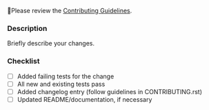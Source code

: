 🚨Please review the [Contributing Guidelines](https://github.com/schemathesis/schemathesis/blob/master/CONTRIBUTING.rst).

### Description

Briefly describe your changes.

### Checklist

- [ ] Added failing tests for the change
- [ ] All new and existing tests pass
- [ ] Added changelog entry (follow guidelines in CONTRIBUTING.rst)
- [ ] Updated README/documentation, if necessary

